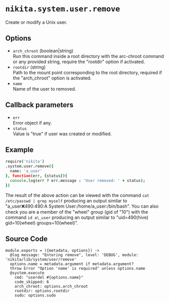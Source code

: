 
# `nikita.system.user.remove`

Create or modify a Unix user.

## Options

* `arch_chroot` (boolean|string)   
  Run this command inside a root directory with the arc-chroot command or any
  provided string, require the "rootdir" option if activated.
* `rootdir` (string)   
  Path to the mount point corresponding to the root directory, required if
  the "arch_chroot" option is activated.
* `name`   
  Name of the user to removed.

## Callback parameters

* `err`   
  Error object if any.
* `status`   
  Value is "true" if user was created or modified.

## Example

```coffee
require('nikita')
.system.user.remove({
  name: 'a_user'
}, function(err, {status}){
  console.log(err ? err.message : 'User removed: ' + status);
})
```

The result of the above action can be viewed with the command
`cat /etc/passwd | grep myself` producing an output similar to
"a\_user:x:490:490:A System User:/home/a\_user:/bin/bash". You can also check
you are a member of the "wheel" group (gid of "10") with the command
`id a\_user` producing an output similar to 
"uid=490(hive) gid=10(wheel) groups=10(wheel)".

## Source Code

    module.exports = ({metadata, options}) ->
      @log message: "Entering remove", level: 'DEBUG', module: 'nikita/lib/system/user/remove'
      options.name = metadata.argument if metadata.argument?
      throw Error "Option 'name' is required" unless options.name
      @system.execute
        cmd: "userdel #{options.name}"
        code_skipped: 6
        arch_chroot: options.arch_chroot
        rootdir: options.rootdir
        sudo: options.sudo
